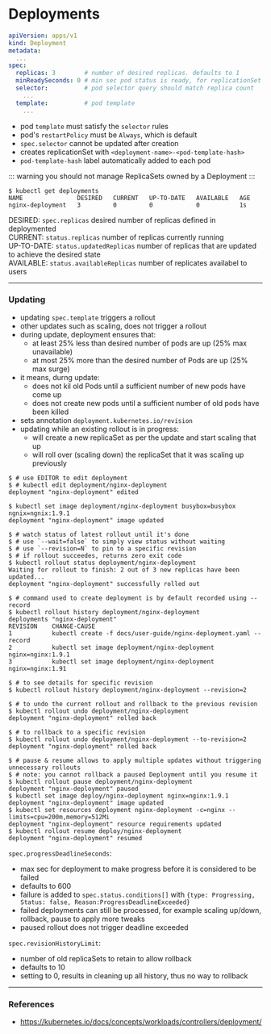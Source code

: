 # Deployments

```yaml
apiVersion: apps/v1
kind: Deployment
metadata:
  ...
spec:
  replicas: 3        # number of desired replicas. defaults to 1
  minReadySeconds: 0 # min sec pod status is ready, for replicationSet to be ready 
  selector:          # pod selector query should match replica count
    ...
  template:          # pod template
    ...
```

* pod `template` must satisfy the `selector` rules
* pod's `restartPolicy` must be `Always`, which is default
* `spec.selector` cannot be updated after creation
* creates replicationSet with `<deployment-name>-<pod-template-hash>`
* `pod-template-hash` label automatically added to each pod

::: warning
you should not manage ReplicaSets owned by a Deployment
:::

```shell
$ kubectl get deployments
NAME               DESIRED   CURRENT   UP-TO-DATE   AVAILABLE   AGE
nginx-deployment   3         0         0            0           1s
```
DESIRED: `spec.replicas` desired number of replicas defined in deploymented  
CURRENT: `status.replicas` number of replicas currently running  
UP-TO-DATE: `status.updatedReplicas` number of replicas that are updated to achieve the desired state  
AVAILABLE: `status.availableReplicas` number of replicates availabel to users

---

### Updating

* updating `spec.template` triggers a rollout
* other updates such as scaling, does not trigger a rollout
* during update, deployment ensures that:
	* at least 25% less than desired number of pods are up (25% max unavailable)
	* at most 25% more than the desired number of Pods are up (25% max surge)
* it means, durng update:
	* does not kil old Pods until a sufficient number of new pods have come up
	* does not create new pods until a sufficient number of old pods have been killed
* sets annotation `deployment.kubernetes.io/revision`
* updating while an existing rollout is in progress: 
	* will create a new replicaSet as per the update and start scaling that up
	* will roll over (scaling down) the replicaSet that it was scaling up previously

```shell
$ # use EDITOR to edit deployment
$ # kubectl edit deployment/nginx-deployment
deployment "nginx-deployment" edited

$ kubectl set image deployment/nginx-deployment busybox=busybox ngnix=ngnix:1.9.1
deployment "nginx-deployment" image updated
```

```shell
$ # watch status of latest rollout until it's done
$ # use `--wait=false` to simply view status without waiting
$ # use `--revision=N` to pin to a specific revision
$ # if rollout succeedes, returns zero exit code
$ kubectl rollout status deployment/nginx-deployment
Waiting for rollout to finish: 2 out of 3 new replicas have been updated...
deployment "nginx-deployment" successfully rolled out

$ # command used to create deployment is by default recorded using --record
$ kubectl rollout history deployment/nginx-deployment
deployments "nginx-deployment"
REVISION    CHANGE-CAUSE
1           kubectl create -f docs/user-guide/nginx-deployment.yaml --record
2           kubectl set image deployment/nginx-deployment nginx=nginx:1.9.1
3           kubectl set image deployment/nginx-deployment nginx=nginx:1.91

$ # to see details for specific revision
$ kubectl rollout history deployment/nginx-deployment --revision=2

$ # to undo the current rollout and rollback to the previous revision
$ kubectl rollout undo deployment/nginx-deployment
deployment "nginx-deployment" rolled back

$ # to rollback to a specific revision
$ kubectl rollout undo deployment/nginx-deployment --to-revision=2
deployment "nginx-deployment" rolled back

$ # pause & resume allows to apply multiple updates without triggering unnecessary rollouts
$ # note: you cannot rollback a paused Deployment until you resume it
$ kubectl rollout pause deployment/nginx-deployment
deployment "nginx-deployment" paused
$ kubectl set image deploy/nginx-deployment nginx=nginx:1.9.1
deployment "nginx-deployment" image updated
$ kubectl set resources deployment nginx-deployment -c=nginx --limits=cpu=200m,memory=512Mi
deployment "nginx-deployment" resource requirements updated
$ kubectl rollout resume deploy/nginx-deployment
deployment "nginx-deployment" resumed
```

`spec.progressDeadlineSeconds`:
* max sec for deployment to make progress before it is considered to be failed
* defaults to 600
* failure is added to `spec.status.conditions[]` with `{type: Progressing, Status: false, Reason:ProgressDeadlineExceeded}`
* failed deployments can still be processed, for example scaling up/down, rollback, pause to apply more tweaks
* paused rollout does not trigger deadline exceeded

`spec.revisionHistoryLimit`:
* number of old replicaSets to retain to allow rollback
* defaults to 10
* setting to 0, results in cleaning up all history, thus no way to rollback

---

### References

* <https://kubernetes.io/docs/concepts/workloads/controllers/deployment/>